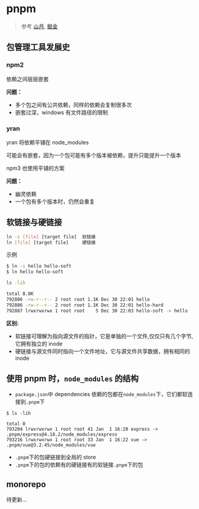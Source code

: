 # pnpm

> 参考 [山月](https://q.shanyue.tech/engineering/751.html#pnpm-%E4%B8%BA%E4%BD%95%E8%8A%82%E7%9C%81%E7%A9%BA%E9%97%B4), [掘金](https://juejin.cn/post/7127295203177676837)

## 包管理工具发展史

### npm2

依赖之间层层嵌套

**问题：**

- 多个包之间有公共依赖，同样的依赖会复制很多次
- 嵌套过深，windows 有文件路径的限制

### yran

yran 将依赖平铺在 node_modules

可能会有嵌套，因为一个包可能有多个版本被依赖，提升只能提升一个版本

npm3 也使用平铺的方案

**问题：**

- 幽灵依赖
- 一个包有多个版本时，仍然会重复

## 软链接与硬链接

```bash
ln -s [file] [target file]  软链接
ln [file] [target file]     硬链接
```

示例

```bash
$ ln -s hello hello-soft
$ ln hello hello-soft

ls -lih

total 8.0K
792886 -rw-r--r-- 2 root root 1.1K Dec 30 22:01 hello
792886 -rw-r--r-- 2 root root 1.1K Dec 30 22:01 hello-hard
792887 lrwxrwxrwx 1 root root    5 Dec 30 22:03 hello-soft -> hello
```

**区别:**

- 软链接可理解为指向源文件的指针，它是单独的一个文件,仅仅只有几个字节,它拥有独立的 inode
- 硬链接与源文件同时指向一个文件地址，它与源文件共享数据，拥有相同的 inode

## 使用 pnpm 时，`node_modules` 的结构

- `package.json`中 dependencies 依赖的包都在`node_modules`下，它们都软连接到`.pnpm`下

```
$ ls -lih

total 0
793204 lrwxrwxrwx 1 root root 41 Jan  1 16:20 express -> .pnpm/express@4.18.2/node_modules/express
793216 lrwxrwxrwx 1 root root 33 Jan  1 16:22 vue -> .pnpm/vue@3.2.45/node_modules/vue
```

- `.pnpm`下的包硬链接到全局的 store
- `.pnpm`下的包的依赖有的硬链接有的软链接`.pnpm`下的包

## monorepo

待更新...

